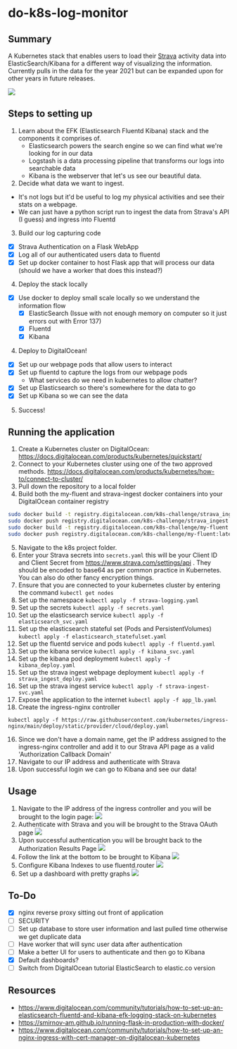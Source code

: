 # do-k8s-log-monitor

## Summary
A Kubernetes stack that enables users to load their [Strava](https://www.strava.com/) activity data into ElasticSearch/Kibana for a different way of visualizing the information.
Currently pulls in the data for the year 2021 but can be expanded upon for other years in future releases.

  ![](docs/images/kibana_full_dash.png)

## Steps to setting up
1) Learn about the EFK (Elasticsearch Fluentd Kibana) stack and the components it comprises of.
	- Elasticsearch powers the search engine so we can find what we're looking for in our data
	- Logstash is a data processing pipeline that transforms our logs into searchable data
	- Kibana is the webserver that let's us see our beautiful data.
2) Decide what data we want to ingest.
  - It's not logs but it'd be useful to log my physical activities and see their stats on a webpage.
  - We can just have a python script run to ingest the data from Strava's API (I guess) and ingress into Fluentd
3) Build our log capturing code
  - [x] Strava Authentication on a Flask WebApp
  - [x] Log all of our authenticated users data to fluentd
  - [x] Set up docker container to host Flask app that will process our data (should we have a worker that does this instead?)
4) Deploy the stack locally
  - [x] Use docker to deploy small scale locally so we understand the information flow
    - [x] ElasticSearch (Issue with not enough memory on computer so it just errors out with Error 137)
    - [x] Fluentd
    - [x] Kibana
4) Deploy to DigitalOcean!
  - [x] Set up our webpage pods that allow users to interact
  - [x] Set up fluentd to capture the logs from our webpage pods
    - What services do we need in kubernetes to allow chatter?
  - [x] Set up Elasticsearch so there's somewhere for the data to go
  - [x] Set up Kibana so we can see the data
5) Success!

## Running the application
1) Create a Kubernetes cluster on DigitalOcean: https://docs.digitalocean.com/products/kubernetes/quickstart/
2) Connect to your Kubernetes cluster using one of the two approved methods. https://docs.digitalocean.com/products/kubernetes/how-to/connect-to-cluster/
3) Pull down the repository to a local folder
4) Build both the my-fluent and strava-ingest docker containers into your DigitalOcean container registry
``` bash
sudo docker build -t registry.digitalocean.com/k8s-challenge/strava_ingest --no-cache strava_ingest/.
sudo docker push registry.digitalocean.com/k8s-challenge/strava_ingest
sudo docker build -t registry.digitalocean.com/k8s-challenge/my-fluent stack/fluentd/. --no-cache
sudo docker push registry.digitalocean.com/k8s-challenge/my-fluent:latest
```
5) Navigate to the k8s project folder.
6) Enter your Strava secrets into `secrets.yaml` this will be your Client ID and Client Secret from https://www.strava.com/settings/api .  They should be encoded to base64 as per common practice in Kubernetes.  You can also do other fancy encryption things.
6) Ensure that you are connected to your kubernetes cluster by entering the command `kubectl get nodes`
7) Set up the namespace `kubectl apply -f strava-logging.yaml`
8) Set up the secrets `kubectl apply -f secrets.yaml`
9) Set up the elasticsearch service `kubectl apply -f elasticsearch_svc.yaml`
10) Set up the elasticsearch stateful set (Pods and PersistentVolumes) `kubectl apply -f elasticsearch_statefulset.yaml`
11) Set up the fluentd service and pods `kubectl apply -f fluentd.yaml`
12) Set up the kibana service `kubectl apply -f kibana_svc.yaml`
13) Set up the kibana pod deployment `kubectl apply -f kibana_deploy.yaml`
14) Set up the strava ingest webpage deployment `kubectl apply -f strava_ingest_deploy.yaml`
14) Set up the strava ingest service `kubectl apply -f strava-ingest-svc.yaml`
15) Expose the application to the internet `kubectl apply -f app_lb.yaml`
15) Create the ingress-nginx controller
```
kubectl apply -f https://raw.githubusercontent.com/kubernetes/ingress-nginx/main/deploy/static/provider/cloud/deploy.yaml
```
16) Since we don't have a domain name, get the IP address assigned to the ingress-nginx controller and add it to our Strava API page as a valid 'Authorization Callback Domain'
17) Navigate to our IP address and authenticate with Strava
18) Upon successful login we can go to Kibana and see our data!

## Usage
1) Navigate to the IP address of the ingress controller and you will be brought to the login page:
  ![](docs/images/login_page.png)
2) Authenticate with Strava and you will be brought to the Strava OAuth page
  ![](docs/images/strava_oauth.png)
3) Upon successful authentication you will be brought back to the Authorization Results Page
  ![](docs/images/auth_results.png)
4) Follow the link at the bottom to be brought to Kibana
  ![](docs/images/kibana_home.png)
5) Configure Kibana Indexes to use fluentd.router
  ![](docs/images/index_management.png)
6) Set up a dashboard with pretty graphs
  ![](docs/images/kibana_dash.png)

## To-Do
 - [x] nginx reverse proxy sitting out front of application
 - [ ] SECURITY
 - [ ] Set up database to store user information and last pulled time otherwise we get duplicate data
 - [ ] Have worker that will sync user data after authentication
 - [ ] Make a better UI for users to authenticate and then go to Kibana
 - [x] Default dashboards?
 - [ ] Switch from DigitalOcean tutorial ElasticSearch to elastic.co version

## Resources
- https://www.digitalocean.com/community/tutorials/how-to-set-up-an-elasticsearch-fluentd-and-kibana-efk-logging-stack-on-kubernetes
- https://smirnov-am.github.io/running-flask-in-production-with-docker/
- https://www.digitalocean.com/community/tutorials/how-to-set-up-an-nginx-ingress-with-cert-manager-on-digitalocean-kubernetes
